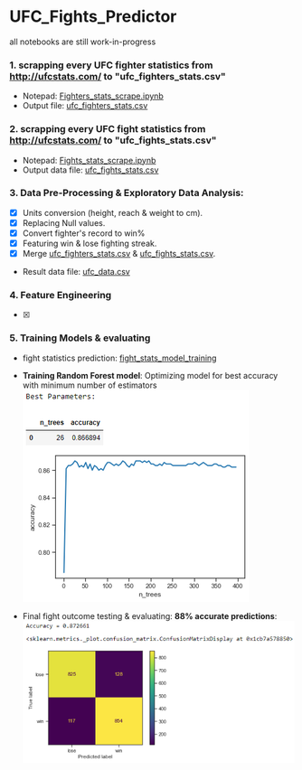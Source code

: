 # UFC_Fights_Predictor
all notebooks are still work-in-progress

### 1. scrapping every UFC fighter statistics from http://ufcstats.com/ to "ufc_fighters_stats.csv"
- Notepad: [Fighters_stats_scrape.ipynb](https://github.com/sagi778/UFC_Fights_Predictor/blob/main/notebooks/Fighters_stats_scrape.ipynb)
- Output file: [ufc_fighters_stats.csv](https://github.com/sagi778/UFC_Fights_Predictor/blob/main/data/ufc_fighters_stats.csv)

### 2. scrapping every UFC fight statistics from http://ufcstats.com/ to "ufc_fights_stats.csv"
- Notepad: [Fights_stats_scrape.ipynb](https://github.com/sagi778/UFC_Fights_Predictor/blob/main/notebooks/Fights_stats_scrape.ipynb)
- Output data file: [ufc_fights_stats.csv](https://github.com/sagi778/UFC_Fights_Predictor/blob/main/data/ufc_fights_stats.csv)

### 3. Data Pre-Processing & Exploratory Data Analysis:
- [x] Units conversion (height, reach & weight to cm).
- [x] Replacing Null values. 
- [x] Convert fighter's record to win%
- [x] Featuring win & lose fighting streak. 
- [x] Merge [ufc_fighters_stats.csv](https://github.com/sagi778/UFC_Fights_Predictor/blob/main/data/ufc_fighters_stats.csv) & [ufc_fights_stats.csv](https://github.com/sagi778/UFC_Fights_Predictor/blob/main/data/ufc_fights_stats.csv).
- Result data file: [ufc_data.csv](https://github.com/sagi778/UFC_Fights_Predictor/blob/main/data/ufc_data.csv)

### 4. Feature Engineering
- [x] 

### 5. Training Models & evaluating 
- fight statistics prediction: [fight_stats_model_training](https://github.com/sagi778/UFC_Fights_Predictor/blob/main/notebooks/fight_stats_model_training.ipynb)

- **Training Random Forest model**: Optimizing model for best accuracy with minimum number of estimators
![rf_model](https://github.com/sagi778/UFC_Fights_Predictor/blob/main/pic/rf_model_opt.png)

- Final fight outcome testing & evaluating:
  **88% accurate predictions**:
  ![confusion_matrix](https://github.com/sagi778/UFC_Fights_Predictor/blob/main/pic/test_score_confusion_matrix.png)
